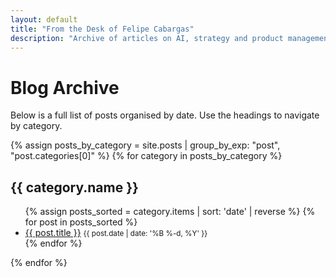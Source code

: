 ```yaml
---
layout: default
title: "From the Desk of Felipe Cabargas"
description: "Archive of articles on AI, strategy and product management."
---
```


# Blog Archive

Below is a full list of posts organised by date. Use the headings to navigate by category.

{% assign posts_by_category = site.posts | group_by_exp: "post", "post.categories[0]" %}
{% for category in posts_by_category %}
  <h2 id="{{ category.name | downcase | replace: ' ', '-' }}">{{ category.name }}</h2>
  <ul>
    {% assign posts_sorted = category.items | sort: 'date' | reverse %}
    {% for post in posts_sorted %}
      <li>
        <a href="{{ post.url | relative_url }}">{{ post.title }}</a>
        <small><time datetime="{{ post.date | date_to_xmlschema }}"> {{ post.date | date: '%B %-d, %Y' }}</time></small>
      </li>
    {% endfor %}
  </ul>
{% endfor %}
